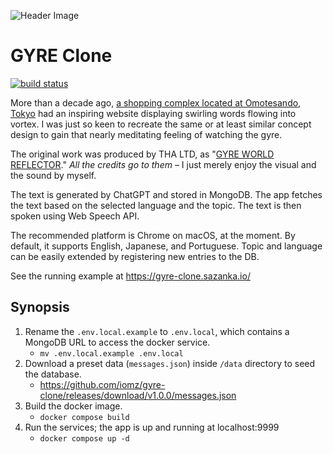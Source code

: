 ![Header Image](https://github.com/user-attachments/assets/0d002385-5e36-4b62-be8c-cd0b562ad24f)

# GYRE Clone

[![build status](https://github.com/iomz/gyre-clone/workflows/docker/badge.svg)](https://github.com/iomz/gyre-clone/actions?query=workflow%3Adocker)

More than a decade ago, [a shopping complex located at Omotesando, Tokyo](https://gyre-omotesando.com/) had an inspiring website displaying swirling words flowing into vortex.
I was just so keen to recreate the same or at least similar concept design to gain that nearly meditating feeling of watching the gyre.

The original work was produced by THA LTD, as "[GYRE WORLD REFLECTOR](https://tha.jp/45)."
_All the credits go to them_ – I just merely enjoy the visual and the sound by myself.

The text is generated by ChatGPT and stored in MongoDB. The app fetches the text based on the selected language and the topic. The text is then spoken using Web Speech API.

The recommended platform is Chrome on macOS, at the moment. By default, it supports English, Japanese, and Portuguese. Topic and language can be easily extended by registering new entries to the DB.

See the running example at https://gyre-clone.sazanka.io/

## Synopsis

1. Rename the `.env.local.example` to `.env.local`, which contains a MongoDB URL to access the docker service.
   - `mv .env.local.example .env.local`
2. Download a preset data (`messages.json`) inside `/data` directory to seed the database.
   - https://github.com/iomz/gyre-clone/releases/download/v1.0.0/messages.json
3. Build the docker image.
   - `docker compose build`
4. Run the services; the app is up and running at localhost:9999
   - `docker compose up -d`
